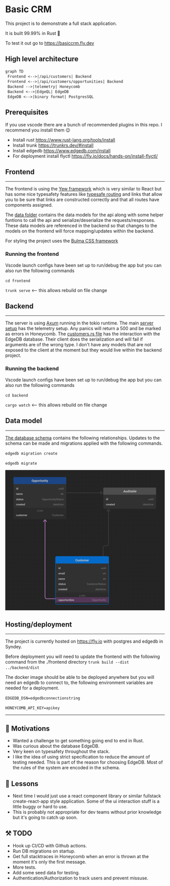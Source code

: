 # Basic CRM

This project is to demonstrate a full stack application.

It is built 99.99% in Rust 🦀

To test it out go to <https://basiccrm.fly.dev>

## High level architecture

```mermaid
graph TD
 Frontend <-->|/api/customers| Backend
 Frontend <-->|/api/customers/opportunities| Backend
 Backend -->|telemetry| Honeycomb
 Backend <-->|EdgeQL| EdgeDB
 EdgeDB <-->|binary format| PostgresSQL
```

## Prerequisites

If you use vscode there are a bunch of recommended plugins in this repo.
I recommend you install them 😉

- Install rust <https://www.rust-lang.org/tools/install>
- Install trunk <https://trunkrs.dev/#install>
- Install edgedb <https://www.edgedb.com/install>
- For deployment install flyctl <https://fly.io/docs/hands-on/install-flyctl/>

## Frontend

---

The frontend is using the [Yew framework](https://yew.rs/) which is very similar to React but has some nice typesafety features like [typesafe routing](./frontend/src/routes.rs) and links that allow you to be sure that links are constructed correctly and that all routes have components assigned.

The [data folder](./frontend/src/data/) contains the data models for the api along with some helper funtions to call the api and serialize/deserialize the requests/responses. These data models are referenced in the backend so that changes to the models on the frontend will force mapping/updates within the backend.

For styling the project uses the [Bulma CSS framework](https://bulma.io/)

### Running the frontend

Vscode launch configs have been set up to run/debug the app but you can also run the following commands

`cd frontend`

`trunk serve` <-- this allows rebuild on file change

## Backend

---

The server is using [Axum](https://github.com/tokio-rs/axum) running in the tokio runtime. The main [server setup](./backend/src/main.rs) has the telemetry setup. Any panics will return a 500 and be marked as errors in Honeycomb.
The [customers.rs file](./backend/src/customers.rs) has the interaction with the EdgeDB database. Their client does the serialization and will fail if arguments are of the wrong type. I don't have any models that are not exposed to the client at the moment but they would live within the backend project.

### Running the backend

Vscode launch configs have been set up to run/debug the app but you can also run the following commands

`cd backend`

`cargo watch` <-- this allows rebuild on file change

## Data model

---

[The database schema](./backend/dbschema/default.esdl) contains the following relationships.
Updates to the schema can be made and migrations applied with the following commands.

`edgedb migration create`

`edgedb migrate`

![data model](.attachments/2023-05-05-15-36-14.png)

## Hosting/deployment

---

The project is currently hosted on <https://fly.io> with postgres and edgedb in Syndey.

Before deployment you will need to update the frontend with the following command from the ./frontend directory `trunk build --dist ../backend/dist`

The docker image should be able to be deployed anywhere but you will need an edgedb to connect to, the following environment variables are needed for a deployment.

`EDGEDB_DSN=edgedbconnectionstring`

`HONEYCOMB_API_KEY=apikey`

---

## 🤔 Motivations

- Wanted a challenge to get something going end to end in Rust.
- Was curious about the database EdgeDB.
- Very keen on typesafety throughout the stack.
- I like the idea of using strict specification to reduce the amount of testing needed. This is part of the reason for choosing EdgeDB. Most of the rules of the system are encoded in the schema.

## 📝 Lessons

- Next time I would just use a react component library or similar fullstack create-react-app style application. Some of the ui interaction stuff is a little buggy or hard to use.
- This is probably not appropriate for dev teams without prior knowledge but it's going to catch up soon.

## ⚒️ TODO

- Hook up CI/CD with Github actions.
- Run DB migrations on startup.
- Get full stacktraces in Honeycomb when an error is thrown at the moment it's only the first message.
- More tests.
- Add some seed data for testing.
- Authentication/Authorization to track users and prevent missuse.
